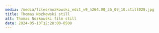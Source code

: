 ```yaml
---
media: /media/files/nozkowski_edit_v9_h264.00_35_09_10.still028.jpg
title: Thomas Nozkowski still
alt: Thomas Nozkowski film still
date: 2024-05-13T12:28:00-0500
---
```

